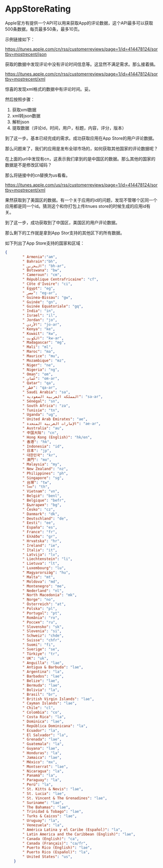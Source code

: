 # AppStoreRating
Apple官方有提供一个API可以用来获取App的评论数据，这个API最多可以获取500条数据，每页最多50条，最多10页。

示例链接如下：

https://itunes.apple.com/cn/rss/customerreviews/page=1/id=414478124/sortby=mostrecent/json

获取的数据中发现评论中没有评论时间信息等。这显然不满足需求。那么接着搞。

https://itunes.apple.com/cn/rss/customerreviews/page=1/id=414478124/sortby=mostrecent/xml

惊喜的发现xml格式的数据中有评论时间。妥。

然后按照步骤：

1. 获取xml数据
2. xml转json数据
3. 解析json
4. 提取数据（评论id，时间，用户，标题，内容，评分，版本）

到了这一步。基本已经完成的需求。成功获取应用在App Store的用户评论数据。

那么问题来了，我们的应用是发布全球市场的，如何获取其他国家的评论数据呢？

在上面的url中发现有cn，这表示我们拿到的是中国区的数据。那么其他的国家的数据是不是修改区域码？

那么将链接中的cn替换为us看看。

https://itunes.apple.com/us/rss/customerreviews/page=1/id=414478124/sortby=mostrecent/xml

果然获取到了美国区的数据。有一个关于应用的id的问题，发现不管哪个区同一个应用都是同一个id。猜测这个和你打包上传itnues store的时候生成的应用id有关。

到了这一步，成功获取到了中国区，美国区的用户评论数据。

那么剩下的工作就是拿到App Stor支持的其他区下的所有数据。

如下列出了App Store支持的国家和区域：

```json
{
        " Armenia":"am",
        " Bahrain":"bh",
        " البحرين": "bh-ar",
        " Botswana": "bw",
        " Cameroun": "cm",
        " République Centrafricaine": "cf",
        " Côte d'Ivoire": "ci",
        " Egypt": "eg",
        " مصر": "eg-ar",
        " Guinea-Bissau": "gw",
        " Guinée": "gn",
        " Guinée Equatoriale": "gq",
        " India": "in",
        " Israel": "il",
        " Jordan": "jo",
        " الأردن": "jo-ar",
        " Kenya": "ke",
        " Kuwait": "kw",
        " الكويت": "kw-ar",
        " Madagascar": "mg",
        " Mali": "ml",
        " Maroc": "ma",
        " Maurice": "mu",
        " Mozambique": "mz",
        " Niger": "ne",
        " Nigeria": "ng",
        " Oman": "om",
        " عُمان": "om-ar",
        " Qatar": "qa",
        " قطر": "qa-ar",
        " Saudi Arabia": "sa",
        " المملكة العربية السعودية": "sa-ar",
        " Sénégal": "sn",
        " South Africa": "za",
        " Tunisie": "tn",
        " Uganda": "ug",
        " United Arab Emirates": "ae",
        " الإمارات العربية المتحدة": "ae-ar",
        " Australia": "au",
        " 中国大陆": "cn",
        " Hong Kong (English)": "hk/en",
        " 香港": "hk",
        " Indonesia": "id",
        " 日本": "jp",
        " 대한민국": "kr",
        " 澳門": "mo",
        " Malaysia": "my",
        " New Zealand": "nz",
        " Philippines": "ph",
        " Singapore": "sg",
        " 台灣": "tw",
        " ไทย": "th",
        " Vietnam": "vn",
        " België": "benl",
        " Belgique": "befr",
        " България": "bg",
        " Česko": "cz",
        " Danmark": "dk",
        " Deutschland": "de",
        " Eesti": "ee",
        " España": "es",
        " France": "fr",
        " Ελλάδα": "gr",
        " Hrvatska": "hr",
        " Ireland": "ie",
        " Italia": "it",
        " Latvija": "lv",
        " Liechtenstein": "li",
        " Lietuva": "lt",
        " Luxembourg": "lu",
        " Magyarország": "hu",
        " Malta": "mt",
        " Moldova": "md",
        " Montenegro": "me",
        " Nederland": "nl",
        " North Macedonia": "mk",
        " Norge": "no",
        " Österreich": "at",
        " Polska": "pl",
        " Portugal": "pt",
        " România": "ro",
        " Россия": "ru",
        " Slovensko": "sk",
        " Slovenia": "si",
        " Schweiz": "chde",
        " Suisse": "chfr",
        " Suomi": "fi",
        " Sverige": "se",
        " Türkiye": "tr",
        " UK": "uk",
        " Anguilla": "lae",
        " Antigua & Barbuda": "lae",
        " Argentina": "la",
        " Barbados": "lae",
        " Belize": "lae",
        " Bermuda": "lae",
        " Bolivia": "la",
        " Brasil": "br",
        " British Virgin Islands": "lae",
        " Cayman Islands": "lae",
        " Chile": "cl",
        " Colombia": "co",
        " Costa Rica": "la",
        " Dominica": "lae",
        " República Dominicana": "la",
        " Ecuador": "la",
        " El Salvador": "la",
        " Grenada": "lae",
        " Guatemala": "la",
        " Guyana": "lae",
        " Honduras": "la",
        " Jamaica": "lae",
        " México": "mx",
        " Montserrat": "lae",
        " Nicaragua": "la",
        " Panamá": "la",
        " Paraguay": "la",
        " Perú": "la",
        " St. Kitts & Nevis": "lae",
        " St. Lucia": "lae",
        " St. Vincent & The Grenadines": "lae",
        " Suriname": "lae",
        " The Bahamas": "lae",
        " Trinidad & Tobago": "lae",
        " Turks & Caicos": "lae",
        " Uruguay": "la",
        " Venezuela": "la",
        " América Latina y el Caribe (Español)": "la",
        " Latin America and the Caribbean (English)": "lae",
        " Canada (English)": "ca",
        " Canada (Français)": "ca/fr",
        " Puerto Rico (English)": "lae",
        " Puerto Rico (Español)": "la",
        " United States": "us",
    }
```
